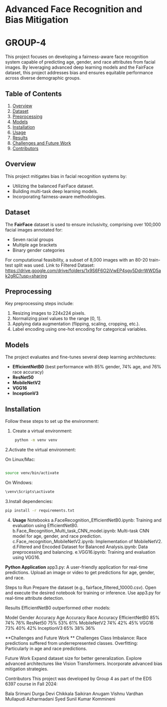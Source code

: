 # Advanced Face Recognition and Bias Mitigation
# GROUP-4

This project focuses on developing a fairness-aware face recognition system capable of predicting age, gender, and race attributes from facial images. By leveraging advanced deep learning models and the FairFace dataset, this project addresses bias and ensures equitable performance across diverse demographic groups.

## Table of Contents

1. [Overview](#overview)
2. [Dataset](#dataset)
3. [Preprocessing](#preprocessing)
4. [Models](#models)
5. [Installation](#installation)
6. [Usage](#usage)
7. [Results](#results)
8. [Challenges and Future Work](#challenges-and-future-work)
9. [Contributors](#contributors)

## Overview

This project mitigates bias in facial recognition systems by:

- Utilizing the balanced FairFace dataset.
- Building multi-task deep learning models.
- Incorporating fairness-aware methodologies.

## Dataset

The **FairFace** dataset is used to ensure inclusivity, comprising over 100,000 facial images annotated for:

- Seven racial groups
- Multiple age brackets
- Binary gender categories

For computational feasibility, a subset of 8,000 images with an 80-20 train-test split was used. 
Link to Filtered Dataset: https://drive.google.com/drive/folders/1x9S6F6O2iVwEP4sgy5DdrrWWD5ak2gRC?usp=sharing

## Preprocessing

Key preprocessing steps include:

1. Resizing images to 224x224 pixels.
2. Normalizing pixel values to the range [0, 1].
3. Applying data augmentation (flipping, scaling, cropping, etc.).
4. Label encoding using one-hot encoding for categorical variables.

## Models

The project evaluates and fine-tunes several deep learning architectures:

- **EfficientNetB0** (best performance with 85% gender, 74% age, and 76% race accuracy)
- **ResNet50**
- **MobileNetV2**
- **VGG16**
- **InceptionV3**

## Installation

Follow these steps to set up the environment:

1. Create a virtual environment:
   ```bash
    python -m venv venv

2.Activate the virtual environment:

On Linux/Mac:
```bash

source venv/bin/activate
```

On Windows:
```bash
\venv\Scripts\activate
```

3.Install dependencies:
```bash
pip install -r requirements.txt
```

4. **Usage**
Notebooks
a.FaceRecognition_EfficientNetB0.ipynb: Training and evaluation using EfficientNetB0.
b.Face_Recognition_Multi_task_CNN_model.ipynb: Multi-task CNN model for age, gender, and race prediction.
c.Face_recognition_MobileNetV2.ipynb: Implementation of MobileNetV2.
d.Filtered and Encoded Dataset for Balanced Analysis.ipynb: Data preprocessing and balancing.
e.VGG16.ipynb: Training and evaluation using VGG16.

**Python Application**
app3.py: A user-friendly application for real-time predictions. Upload an image or video to get predictions for age, gender, and race.

Steps to Run
Prepare the dataset (e.g., fairface_filtered_10000.csv).
Open and execute the desired notebook for training or inference.
Use app3.py for real-time attribute detection.


Results
EfficientNetB0 outperformed other models:

Model	Gender Accuracy	Age Accuracy	Race Accuracy
EfficientNetB0	85%	   74%	            76%
ResNet50	      75%	   53%               61%
MobileNetV2	   74%	   42%	            45%
VGG16	         73%	   40%	            42%
InceptionV3	   65%	   38%	            36%

**Challenges and Future Work
**
Challenges
Class Imbalance: Race predictions suffered from underrepresented classes.
Overfitting: Particularly in age and race predictions.

Future Work
Expand dataset size for better generalization.
Explore advanced architectures like Vision Transformers.
Incorporate advanced bias mitigation strategies.

Contributors
This project was developed by Group 4 as part of the EDS 6397 course in Fall 2024:

Bala Srimani Durga Devi Chikkala
Saikiran Anugam
Vishnu Vardhan Mullapudi
Azharmadani Syed
Sunil Kumar Kommineni





